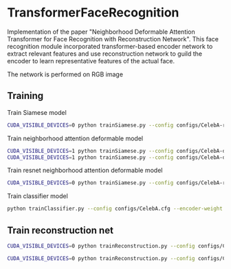 # TransformerFaceRecognition
Implementation of the paper "Neighborhood Deformable Attention Transformer for Face Recognition with Reconstruction Network". This face recognition module incorporated transformer-based encoder network to extract relevant features and use reconstruction network to guild the encoder to learn representative features of the actual face.

The network is performed on RGB image 
## Training 
Train Siamese model 
```bash 
CUDA_VISIBLE_DEVICES=0 python trainSiamese.py --config configs/CelebA-resnet.cfg
```
Train neighborhood attention deformable model 
```bash 
CUDA_VISIBLE_DEVICES=1 python trainSiamese.py --config configs/CelebA-dat-tiny.cfg
CUDA_VISIBLE_DEVICES=1 python trainSiamese.py --config configs/CelebA-dat-base.cfg
```
Train resnet neighborhood attention deformable model 
```bash 
CUDA_VISIBLE_DEVICES=0 python trainSiamese.py --config configs/CelebA-resnet_dat.cfg
```
Train classifier model
```bash
python trainClassifier.py --config configs/CelebA.cfg --encoder-weight /Users/tan/Desktop/TransformerFaceRecognition/results/resnet18-2024-03-20-00-18-11/best_siamese_net.pth
```

## Train reconstruction net 
```bash 
CUDA_VISIBLE_DEVICES=0 python trainReconstruction.py --config configs/CelebA-dat-tiny-recon.cfg
```

```bash 
CUDA_VISIBLE_DEVICES=0 python trainReconstruction.py --config configs/CelebA-resnet_dat-recon.cfg
```